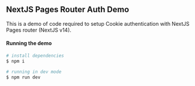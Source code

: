 ## NextJS Pages Router Auth Demo
This is a demo of code required to setup Cookie authentication with NextJS Pages router (NextJS v14).


#### Running the demo

```bash
# install dependencies
$ npm i

# running in dev mode
$ npm run dev
```